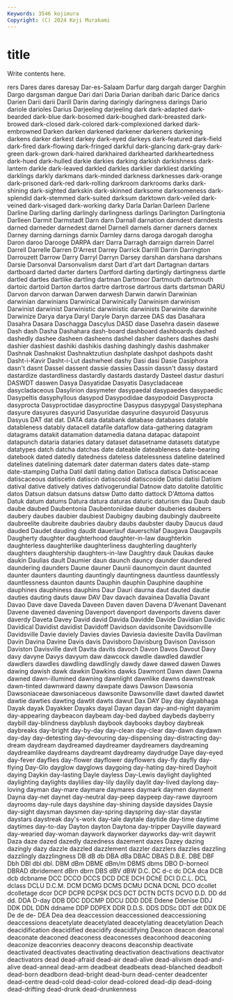 ```yaml
---
Keywords: 3546 kojimura
Copyright: (C) 2024 Koji Murakami
---
```


# title

Write contents here.



rers Dares dares daresay Dar-es-Salaam
Darfur darg dargah darger Darghin Dargo dargsman dargue Dari dari
Daria Darian daribah daric Darice darics Darien Darii darii Darill
Darin daring daringly daringness darings Dario dariole darioles Darius Darjeeling
darjeeling dark dark-adapted dark-bearded dark-blue dark-bosomed dark-boughed dark-breasted dark-browed dark-closed
dark-colored dark-complexioned darked dark-embrowned Darken darken darkened darkener darkeners darkening
darkens darker darkest darkey dark-eyed darkeys dark-featured dark-field dark-fired dark-flowing
dark-fringed darkful dark-glancing dark-gray dark-green dark-grown dark-haired darkhaired darkhearted darkheartedness
dark-hued dark-hulled darkie darkies darking darkish darkishness dark-lantern darkle dark-leaved
darkled darkles darklier darkliest darkling darklings darkly darkmans dark-minded darkness
darknesses dark-orange dark-prisoned dark-red dark-rolling darkroom darkrooms darks dark-shining dark-sighted
darkskin dark-skinned darksome darksomeness dark-splendid dark-stemmed dark-suited darksum darktown dark-veiled
dark-veined dark-visaged dark-working darky Darla Darlan Darleen Darlene Darline Darling
darling darlingly darlingness darlings Darlington Darlingtonia Darlleen Darmit Darmstadt Darn
darn Darnall darnation darndest darndests darned darneder darnedest darnel Darnell
darnels darner darners darnex Darney darning darnings darnix Darnley darns
daroga darogah darogha Daron daroo Darooge DARPA darr Darra Darragh
darraign darrein Darrel Darrell Darrelle Darren D'Arrest Darrey Darrick Darrill
Darrin Darrington Darrouzett Darrow Darry Darryl Darryn Darsey darshan darshana
darshans Darsie Darsonval Darsonvalism darst Dart d'art dart Dartagnan dartars
dartboard darted darter darters Dartford darting dartingly dartingness dartle dartled
dartles dartlike dartling dartman Dartmoor Dartmouth dartmouth dartoic dartoid Darton
dartos dartre dartrose dartrous darts dartsman DARU Darvon darvon darwan
Darwen darwesh Darwin darwin Darwinian darwinian darwinians Darwinical Darwinically Darwinism
darwinism Darwinist darwinist Darwinistic darwinistic darwinists Darwinite darwinite Darwinize Darya
darya Daryl Daryle Daryn darzee DAS das Dasahara Dasahra Dasara
Daschagga Dascylus DASD dase Dasehra dasein dasewe Dash dash Dasha
Dashahara dash-board dashboard dashboards dashed dashedly dashee dasheen dasheens dashel
dasher dashers dashes dashi dashier dashiest dashiki dashikis dashing dashingly
dashis dashmaker Dashnak Dashnakist Dashnaktzutiun dashplate dashpot dashpots dasht Dasht-i-Kavir
Dasht-i-Lut dashwheel dashy Dasi dasi Dasie Dasiphora dasn't dasnt Dassel
dassent dassie dassies Dassin dassn't dassy dastard dastardize dastardliness dastardly
dastards dastardy Dasteel dastur dasturi DASWDT daswen Dasya Dasyatidae Dasyatis
Dasycladaceae dasycladaceous Dasylirion dasymeter dasypaedal dasypaedes dasypaedic Dasypeltis dasyphyllous dasypod
Dasypodidae dasypodoid Dasyprocta dasyprocta Dasyproctidae dasyproctine Dasypus dasypygal Dasystephana dasyure
dasyures dasyurid Dasyuridae dasyurine dasyuroid Dasyurus Dasyus DAT dat dat.
DATA data databank database databases datable datableness datably datacell datafile
dataflow data-gathering datagram datagrams datakit datamation datamedia datana datapac datapoint
datapunch dataria dataries datary dataset datasetname datasets datatype datatypes datch
datcha datchas date dateable dateableness date-bearing datebook dated datedly datedness
dateless datelessness dateline datelined datelines datelining datemark dater daterman daters
dates date-stamp date-stamping Datha Datil datil dating dation Datisca datisca
Datiscaceae datiscaceous datiscetin datiscin datiscosid datiscoside Datisi datisi Datism datival
dative datively datives dativogerundial Datnow dato datolite datolitic datos Datsun
datsun datsuns datsw Datto datto dattock D'Attoma dattos Datuk datum
datums Datura datura daturas daturic daturism dau Daub daub daube
daubed Daubentonia Daubentoniidae dauber dauberies daubers daubery daubes daubier daubiest
Daubigny daubing daubingly daubreeite daubreelite daubreite daubries daubry daubs daubster
dauby Daucus daud dauded Daudet dauding daudit dauerlauf dauerschlaf Daugava
Daugavpils Daugherty daughter daughterhood daughter-in-law daughterkin daughterless daughterlike daughterliness daughterling
daughterly daughters daughtership daughters-in-law Daughtry dauk Daukas dauke daukin Daulias
dault Daumier daun daunch dauncy daunder daundered daundering daunders Daune
dauner Daunii daunomycin daunt daunted daunter daunters daunting dauntingly dauntingness
dauntless dauntlessly dauntlessness daunton daunts Dauphin dauphin Dauphine dauphine dauphines
dauphiness dauphins Daur Dauri daurna daut dauted dautie dauties dauting
dauts dauw DAV Dav davach davainea Davallia Davant Davao Dave
dave Daveda Daveen Daven daven Davena D'Avenant Davenant Davene davened
davening Davenport davenport davenports davens daver daverdy Daveta Davey David
david Davida Davidde Davide Davidian Davidic Davidical Davidist davidist Davidoff
Davidson davidsonite Davidsonville Davidsville Davie daviely Davies davies Daviesia daviesite
Davilla Davilman Davin Davina Davine Davis davis Davisboro Davisburg Davison
Davisson Daviston Davisville davit Davita davits davoch Davon Davos Davout
Davy davy davyne Davys davyum daw dawcock dawdle dawdled dawdler
dawdlers dawdles dawdling dawdlingly dawdy dawe dawed dawen Dawes dawing
dawish dawk dawkin Dawkins dawks Dawmont Dawn dawn Dawna dawned
dawn-illumined dawning dawnlight dawnlike dawns dawnstreak dawn-tinted dawnward dawny dawpate
daws Dawson Dawsonia Dawsoniaceae dawsoniaceous dawsonite Dawsonville dawt dawted dawtet
dawtie dawties dawting dawtit dawts dawut Dax DAY Day day
dayabhaga Dayak dayak Dayakker Dayaks dayal Dayan dayan day-and-night dayanim
day-appearing daybeacon daybeam day-bed daybed daybeds dayberry daybill day-blindness dayblush
daybook daybooks dayboy daybreak daybreaks day-bright day-by-day day-clean day-clear day-dawn
daydawn day-day day-detesting day-devouring day-dispensing day-distracting day-dream daydream daydreamed daydreamer
daydreamers daydreaming daydreamlike daydreams daydreamt daydreamy daydrudge Daye day-eyed day-fever
dayflies day-flower dayflower dayflowers day-fly dayfly day-flying Day-Glo dayglow dayglows
daygoing day-hating day-hired Dayhoit daying Daykin day-lasting Dayle dayless Day-Lewis
daylight daylighted daylighting daylights daylilies day-lily daylily daylit day-lived daylong
day-loving dayman day-mare daymare daymares daymark daymen dayment Dayna day-net
daynet day-neutral day-peep daypeep day-rawe dayroom dayrooms day-rule days dayshine
day-shining dayside daysides Daysie day-sight daysman daysmen day-spring dayspring day-star
daystar daystars daystreak day's-work day-tale daytale daytide day-time daytime daytimes
day-to-day Dayton dayton Daytona day-tripper Dayville dayward day-wearied day-woman daywork
dayworker dayworks day-writ daywrit Daza daze dazed dazedly dazedness dazement
dazes Dazey dazing dazingly dazy dazzle dazzled dazzlement dazzler dazzlers
dazzles dazzling dazzlingly dazzlingness DB dB db DBA dBa DBAC
DBAS D.B.E. DBE DBF Dbh DBI dbl dbl. DBM dBm
DBME dBm/m DBMS dbms DBO D-borneol DBRAD dbridement dBrn dbrn
DBS dBV dBW D.C. DC d-c dc DCA dca DCB
dcb dcbname DCC DCCO DCCS DCD DCE DCH DChE DCI
D.C.L. DCL dclass DCLU D.C.M. DCM DCMG DCMS DCMU DCNA
DCNL DCO dcollet dcolletage dcor DCP DCPR DCPSK DCS DCT
DCTN DCTS DCVO D.D. DD dd dd. DDA D-day DDB
DDC DDCMP DDCU DDD DDE Ddene Ddenise DDJ DDK DDL
DDN ddname DDP DDPEX DDR D.D.S. DDS DDSc DDT ddt
DDX DE De de de- DEA Dea dea deaccession deaccessioned
deaccessioning deaccessions deacetylate deacetylated deacetylating deacetylation Deach deacidification deacidified deacidify
deacidifying Deacon deacon deaconal deaconate deaconed deaconess deaconesses deaconhood deaconing
deaconize deaconries deaconry deacons deaconship deactivate deactivated deactivates deactivating deactivation
deactivations deactivator deactivators dead dead-afraid dead-air dead-alive dead-alivism dead-and-alive dead-anneal
dead-arm deadbeat deadbeats dead-blanched deadbolt dead-born deadborn dead-bright dead-burn dead-center
deadcenter dead-centre dead-cold dead-color dead-colored dead-dip dead-doing dead-drifting dead-drunk dead-drunkenness
